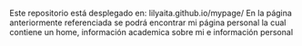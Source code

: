 Este repositorio está desplegado en:
lilyaita.github.io/mypage/
En la página anteriormente referenciada se podrá encontrar mi página personal
la cual contiene un home, información academica sobre mi e información personal 